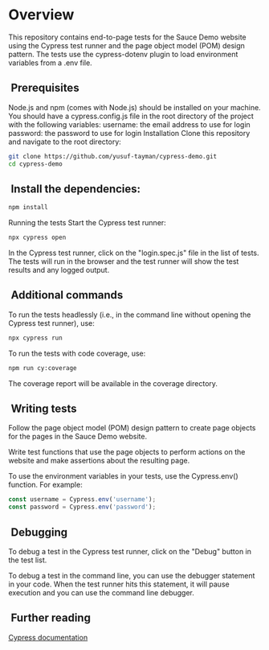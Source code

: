 # Overview
This repository contains end-to-page tests for the Sauce Demo website using the Cypress test runner and the page object model (POM) design pattern. The tests use the cypress-dotenv plugin to load environment variables from a .env file.

##  Prerequisites

Node.js and npm (comes with Node.js) should be installed on your machine.
You should have a cypress.config.js file in the root directory of the project with the following variables:
username: the email address to use for login
password: the password to use for login
Installation
Clone this repository and navigate to the root directory:
```bash
git clone https://github.com/yusuf-tayman/cypress-demo.git
cd cypress-demo
```

##  Install the dependencies:
```bash
npm install
```
Running the tests
Start the Cypress test runner:
```bash
npx cypress open
```
In the Cypress test runner, click on the "login.spec.js" file in the list of tests.
The tests will run in the browser and the test runner will show the test results and any logged output.

##  Additional commands

To run the tests headlessly (i.e., in the command line without opening the Cypress test runner), use:
```bash
npx cypress run
```
To run the tests with code coverage, use:
```bash
npm run cy:coverage
```
The coverage report will be available in the coverage directory.

##  Writing tests
Follow the page object model (POM) design pattern to create page objects for the pages in the Sauce Demo website.

Write test functions that use the page objects to perform actions on the website and make assertions about the resulting page.

To use the environment variables in your tests, use the Cypress.env() function. For example:

```javascript
const username = Cypress.env('username');
const password = Cypress.env('password');
```

##  Debugging
To debug a test in the Cypress test runner, click on the "Debug" button in the test list.

To debug a test in the command line, you can use the debugger statement in your code. When the test runner hits this statement, it will pause execution and you can use the command line debugger.

##  Further reading

[Cypress documentation](https://docs.cypress.io/)
